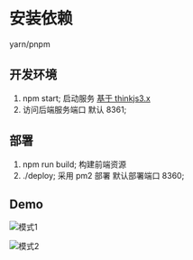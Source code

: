 # 安装依赖

yarn/pnpm

## 开发环境

1. npm start; 启动服务 [基于 thinkjs3.x](https://thinkjs.org/doc/index.html)
2. 访问后端服务端口 默认 8361;

## 部署

1. npm run build; 构建前端资源
2. ./deploy; 采用 pm2 部署 默认部署端口 8360;


## Demo

![模式1](https://lyr-cli-oss.oss-cn-beijing.aliyuncs.com/assets/mode3.png)

![模式2](https://lyr-cli-oss.oss-cn-beijing.aliyuncs.com/assets/mode4.png)
